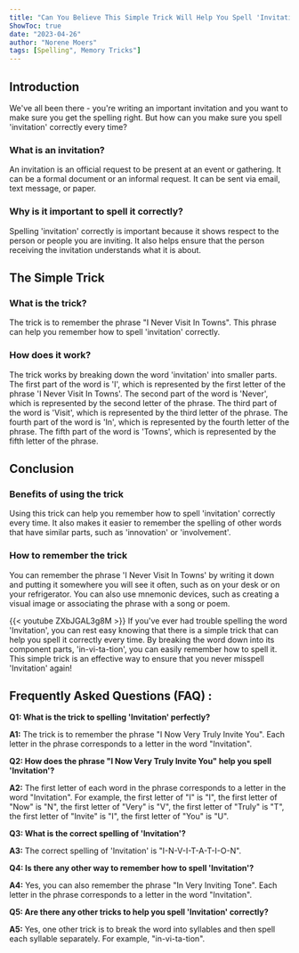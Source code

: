 ```yaml
---
title: "Can You Believe This Simple Trick Will Help You Spell 'Invitation' Perfectly Every Time?!"
ShowToc: true 
date: "2023-04-26"
author: "Norene Moers" 
tags: [Spelling", Memory Tricks"]
---
```

## Introduction

We've all been there - you're writing an important invitation and you want to make sure you get the spelling right. But how can you make sure you spell 'invitation' correctly every time?

### What is an invitation?

An invitation is an official request to be present at an event or gathering. It can be a formal document or an informal request. It can be sent via email, text message, or paper.

### Why is it important to spell it correctly?

Spelling 'invitation' correctly is important because it shows respect to the person or people you are inviting. It also helps ensure that the person receiving the invitation understands what it is about.

## The Simple Trick

### What is the trick?

The trick is to remember the phrase "I Never Visit In Towns". This phrase can help you remember how to spell 'invitation' correctly.

### How does it work?

The trick works by breaking down the word 'invitation' into smaller parts. The first part of the word is 'I', which is represented by the first letter of the phrase 'I Never Visit In Towns'. The second part of the word is 'Never', which is represented by the second letter of the phrase. The third part of the word is 'Visit', which is represented by the third letter of the phrase. The fourth part of the word is 'In', which is represented by the fourth letter of the phrase. The fifth part of the word is 'Towns', which is represented by the fifth letter of the phrase.

## Conclusion

### Benefits of using the trick

Using this trick can help you remember how to spell 'invitation' correctly every time. It also makes it easier to remember the spelling of other words that have similar parts, such as 'innovation' or 'involvement'.

### How to remember the trick

You can remember the phrase 'I Never Visit In Towns' by writing it down and putting it somewhere you will see it often, such as on your desk or on your refrigerator. You can also use mnemonic devices, such as creating a visual image or associating the phrase with a song or poem.

{{< youtube ZXbJGAL3g8M >}} 
If you've ever had trouble spelling the word 'Invitation', you can rest easy knowing that there is a simple trick that can help you spell it correctly every time. By breaking the word down into its component parts, 'in-vi-ta-tion', you can easily remember how to spell it. This simple trick is an effective way to ensure that you never misspell 'Invitation' again!

## Frequently Asked Questions (FAQ) :
**Q1: What is the trick to spelling 'Invitation' perfectly?**

**A1:** The trick is to remember the phrase "I Now Very Truly Invite You". Each letter in the phrase corresponds to a letter in the word "Invitation".

**Q2: How does the phrase "I Now Very Truly Invite You" help you spell 'Invitation'?**

**A2:** The first letter of each word in the phrase corresponds to a letter in the word "Invitation". For example, the first letter of "I" is "I", the first letter of "Now" is "N", the first letter of "Very" is "V", the first letter of "Truly" is "T", the first letter of "Invite" is "I", the first letter of "You" is "U".

**Q3: What is the correct spelling of 'Invitation'?**

**A3:** The correct spelling of 'Invitation' is "I-N-V-I-T-A-T-I-O-N".

**Q4: Is there any other way to remember how to spell 'Invitation'?**

**A4:** Yes, you can also remember the phrase "In Very Inviting Tone". Each letter in the phrase corresponds to a letter in the word "Invitation".

**Q5: Are there any other tricks to help you spell 'Invitation' correctly?**

**A5:** Yes, one other trick is to break the word into syllables and then spell each syllable separately. For example, "in-vi-ta-tion".





